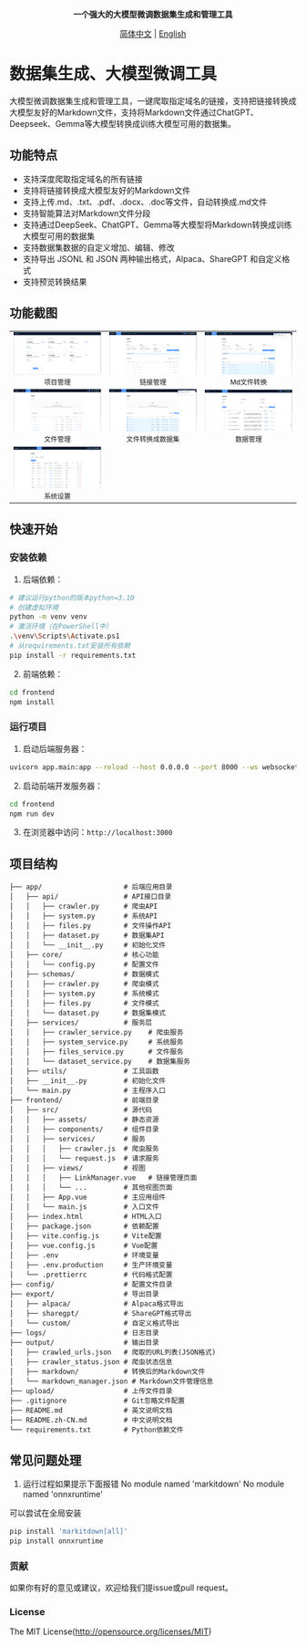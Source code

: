 <div align="center">

**一个强大的大模型微调数据集生成和管理工具**

[简体中文](./README.md) | [English](./README.en.md)

</div>

# 数据集生成、大模型微调工具

大模型微调数据集生成和管理工具，一键爬取指定域名的链接，支持把链接转换成大模型友好的Markdown文件，支持将Markdown文件通过ChatGPT、Deepseek、Gemma等大模型转换成训练大模型可用的数据集。

## 功能特点

- 支持深度爬取指定域名的所有链接
- 支持将链接转换成大模型友好的Markdown文件
- 支持上传.md、.txt、.pdf、.docx、.doc等文件，自动转换成.md文件
- 支持智能算法对Markdown文件分段
- 支持通过DeepSeek、ChatGPT、Gemma等大模型将Markdown转换成训练大模型可用的数据集
- 支持数据集数据的自定义增加、编辑、修改
- 支持导出 JSONL 和 JSON 两种输出格式，Alpaca、ShareGPT 和自定义格式
- 支持预览转换结果

## 功能截图

<table>
  <tr>
    <td align="center" width="33%">
      <img src="./docs/images/home01.png" alt="项目管理" style="max-width: 100%;">
      <br><small>项目管理</small>
    </td>
    <td align="center" width="33%">
      <img src="./docs/images/link01.png" alt="链接管理" style="max-width: 100%;">
      <br><small>链接管理</small>
    </td>
    <td align="center" width="33%">
      <img src="./docs/images/link02.png" alt="Md文件转换" style="max-width: 100%;">
      <br><small>Md文件转换</small>
    </td>
  </tr>
  <tr>
    <td align="center" width="33%">
      <img src="./docs/images/files01.png" alt="文件管理" style="max-width: 100%;">
      <br><small>文件管理</small>
    </td>
    <td align="center" width="33%">
      <img src="./docs/images/files02.png" alt="文件转换成数据集" style="max-width: 100%;">
      <br><small>文件转换成数据集</small>
    </td>
    <td align="center" width="33%">
      <img src="./docs/images/dataset01.png" alt="数据管理" style="max-width: 100%;">
      <br><small>数据管理</small>
    </td>
  </tr>
  <tr>
    <td align="center" width="33%">
      <img src="./docs/images/system01.png" alt="系统设置" style="max-width: 100%;">
      <br><small>系统设置</small>
    </td>
    <td align="center" width="33%">
    </td>
    <td align="center" width="33%">
    </td>
  </tr>
</table>

## 快速开始

### 安装依赖

1. 后端依赖：

```bash
# 建议运行python的版本python=3.10
# 创建虚拟环境
python -m venv venv
# 激活环境（在PowerShell中）
.\venv\Scripts\Activate.ps1
# 从requirements.txt安装所有依赖
pip install -r requirements.txt
```

2. 前端依赖：

```bash
cd frontend
npm install
```

### 运行项目

1. 启动后端服务器：

```bash
uvicorn app.main:app --reload --host 0.0.0.0 --port 8000 --ws websockets
```

2. 启动前端开发服务器：

```bash
cd frontend
npm run dev
```

3. 在浏览器中访问：`http://localhost:3000`

## 项目结构

```
├── app/                    # 后端应用目录
│   ├── api/                # API接口目录
│   │   ├── crawler.py      # 爬虫API
│   │   ├── system.py       # 系统API
│   │   ├── files.py        # 文件操作API
│   │   ├── dataset.py      # 数据集API
│   │   └── __init__.py     # 初始化文件
│   ├── core/               # 核心功能
│   │   └── config.py       # 配置文件
│   ├── schemas/            # 数据模式
│   │   ├── crawler.py      # 爬虫模式
│   │   ├── system.py       # 系统模式
│   │   ├── files.py        # 文件模式
│   │   └── dataset.py      # 数据集模式
│   ├── services/           # 服务层
│   │   ├── crawler_service.py    # 爬虫服务
│   │   ├── system_service.py     # 系统服务
│   │   ├── files_service.py      # 文件服务
│   │   └── dataset_service.py    # 数据集服务
│   ├── utils/              # 工具函数
│   ├── __init__.py         # 初始化文件
│   └── main.py             # 主程序入口
├── frontend/               # 前端目录
│   ├── src/                # 源代码
│   │   ├── assets/         # 静态资源
│   │   ├── components/     # 组件目录
│   │   ├── services/       # 服务
│   │   │   ├── crawler.js  # 爬虫服务
│   │   │   └── request.js  # 请求服务
│   │   ├── views/          # 视图
│   │   │   ├── LinkManager.vue   # 链接管理页面
│   │   │   └── ...         # 其他视图页面
│   │   ├── App.vue         # 主应用组件
│   │   └── main.js         # 入口文件
│   ├── index.html          # HTML入口
│   ├── package.json        # 依赖配置
│   ├── vite.config.js      # Vite配置
│   ├── vue.config.js       # Vue配置
│   ├── .env                # 环境变量
│   ├── .env.production     # 生产环境变量
│   └── .prettierrc         # 代码格式配置
├── config/                 # 配置文件目录
├── export/                 # 导出目录
│   ├── alpaca/             # Alpaca格式导出
│   ├── sharegpt/           # ShareGPT格式导出
│   └── custom/             # 自定义格式导出
├── logs/                   # 日志目录
├── output/                 # 输出目录
│   ├── crawled_urls.json   # 爬取的URL列表(JSON格式)
│   ├── crawler_status.json # 爬虫状态信息
│   ├── markdown/           # 转换后的Markdown文件
│   └── markdown_manager.json # Markdown文件管理信息
├── upload/                 # 上传文件目录
├── .gitignore              # Git忽略文件配置
├── README.md               # 英文说明文档
├── README.zh-CN.md         # 中文说明文档
└── requirements.txt        # Python依赖文件
```

## 常见问题处理

1. 运行过程如果提示下面报错
No module named 'markitdown'
No module named 'onnxruntime'

可以尝试在全局安装
```bash
pip install 'markitdown[all]'
pip install onnxruntime
```

### 贡献

如果你有好的意见或建议，欢迎给我们提issue或pull request。

### License
The MIT License(http://opensource.org/licenses/MIT)
